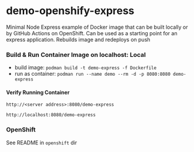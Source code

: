 # demo-openshify-express

Minimal Node Express example of Docker image that can be built locally or by GitHub Actions on OpenShift. Can be used as a starting point for an express application.  Rebuilds image and redeploys on push

### Build & Run Container Image on localhost: Local

* build image: `podman build -t demo-express -f Dockerfile`
* run as container: `podman run --name demo --rm -d -p 8080:8080 demo-express`

#### Verify Running Container
`http://<server address>:8080/demo-express`

`http://localhost:8080/demo-express`


### OpenShift
See README in `openshift` dir